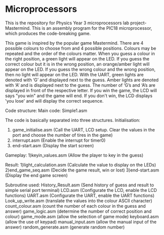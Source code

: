 # Microprocessors

This is the repository for Physics Year 3 microprocessors lab project- Mastermind. This is an assembly program for the PIC18 microprocessor, which produces the code-breaking game.

This game is inspired by the popular game Mastermind. There are 4 possible colours to choose from and 4 possible positions. Colours may be repeated and the order of the colours matter. When you guess a colour in the right position, a green light will appear on the LED. If you guess the correct colour but it is in the wrong position, an orange/amber light will appear on the LED. If you guess the wrong colour and the wrong position, then no light will appear on the LED. With the UART, green lights are denoted with ‘G’ and displayed next to the guess. Amber lights are denoted with ‘A’ and is displayed next to the guess. The number of ‘G’s and ‘A’s are displayed in front of the respective letter. If you win the game, the LCD will says "you win" and the game will end. If you don't win, the LCD displays 'you lose' and will display the correct sequence.


Code structure:
Main code: Simple1.asm

The code is basically separated into three structures.
Initialisation:
1) game_initialise.asm (Call the UART, LCD setup. Clear the values in the port and choose the number of tires in the game)
2) interrupt.asm  (Enable the interrupt for timer0)
3) end-start.asm  (Display the start screen)

Gameplay:
1)keyin_values.asm (Allow the player to key in the guess)

Result:
1)light_calculation.asm (Calculate the value to display on the LEDs)
2)end_game_seq.asm (Decide the game result, win or lost)
3)end-start.asm (Display the end game screen)

Subroutine used:
History_Result.asm (Send history of guess and result to simple serial port terminal)
LCD.asm (Configurate the LCD, enable the LCD functions)
UART.asm (Configurate the UART, enable the UART functions)
Look_up_write.asm (translate the values into the colour ASCII character)
count_colour.asm (count the number of each colour in the guess and answer)
game_logic.asm (determine the number of correct position and colour)
game_mode.asm (allow the selection of game mode)
keyboard.asm (allow the use of keypad)
manual_input.asm (allow the manual input of the answer)
random_generate.asm (generate random number)
